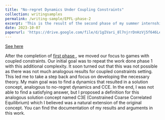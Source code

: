 ```yaml
---
title: "No-regret Dynamics Under Coupling Constraints"
collection: writingsamples
permalink: /writing-sample/EPFL-phase-2
excerpt: 'This is the result of the second phase of my summer internship @ EPFL.'
date: 2023-10-07
paperurl: 'https://drive.google.com/file/d/1gIVari_8l7njrrDnHzVj5f646LeS0vvn/view?usp=drive_link'
---
```


<a href="https://drive.google.com/file/d/1gIVari_8l7njrrDnHzVj5f646LeS0vvn/view?usp=drive_link">
See here</a>

After the completion of
<a href="http://localhost:4000/writing-sample/EPFL-phase-1" rel="permalink">
first phase </a>,
we moved our focus to games with coupled constraints. Our initial goal was to
repeat the work done phase 1 with this additional complexity. It soon turned out
that this was not possible as there was not much analogous results for coupled 
constraints setting. This led me to take a step back and focus on developing the
necessary theory. My main goal was to find a dynamics that resulted in a 
solution concept,
analogous to no-regret dynamics and CCE. In the end, I was not able to find
a satisfying answer, but I proposed a definition for this analogous solution concept
named C3E (Constrained Coarse Correlated Equilibrium) which I believed was a natural
extension of the original concept. You can find the documentation of my results
and arguments in this work.
